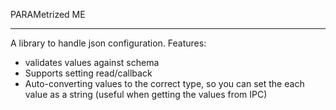 PARAMetrized ME
***
A library to handle json configuration.
Features:
* validates values against schema
* Supports setting read/callback 
* Auto-converting values to the correct type,
    so you can set the each value as a string (useful when getting the values from IPC) 